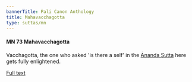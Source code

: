 ```yaml
---
bannerTitle: Pali Canon Anthology
title: Mahavacchagotta
type: suttas/mn
---
```


#### MN 73 Mahavacchagotta

Vacchagotta, the one who asked 'is there a self' in the [Ānanda Sutta](https://www.accesstoinsight.org/tipitaka/sn/sn44/sn44.010.than.html) here gets fully enlightened.

[Full text](http://www.geocities.ws/discussbuddhism/mn-73-mahavacchagotta-sutta.html)
